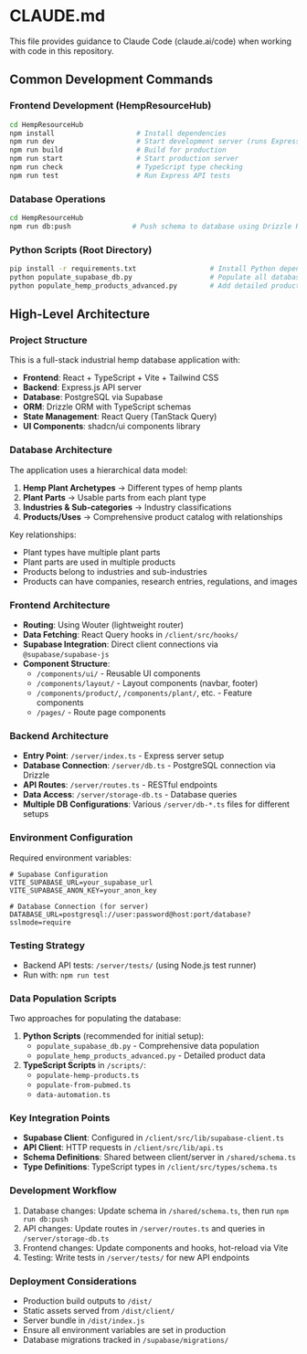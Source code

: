 # CLAUDE.md

This file provides guidance to Claude Code (claude.ai/code) when working with code in this repository.

## Common Development Commands

### Frontend Development (HempResourceHub)
```bash
cd HempResourceHub
npm install                    # Install dependencies
npm run dev                    # Start development server (runs Express + Vite)
npm run build                  # Build for production
npm run start                  # Start production server
npm run check                  # TypeScript type checking
npm run test                   # Run Express API tests
```

### Database Operations
```bash
cd HempResourceHub
npm run db:push               # Push schema to database using Drizzle Kit
```

### Python Scripts (Root Directory)
```bash
pip install -r requirements.txt                  # Install Python dependencies
python populate_supabase_db.py                   # Populate all database tables
python populate_hemp_products_advanced.py        # Add detailed product data
```

## High-Level Architecture

### Project Structure
This is a full-stack industrial hemp database application with:
- **Frontend**: React + TypeScript + Vite + Tailwind CSS
- **Backend**: Express.js API server
- **Database**: PostgreSQL via Supabase
- **ORM**: Drizzle ORM with TypeScript schemas
- **State Management**: React Query (TanStack Query)
- **UI Components**: shadcn/ui components library

### Database Architecture
The application uses a hierarchical data model:
1. **Hemp Plant Archetypes** → Different types of hemp plants
2. **Plant Parts** → Usable parts from each plant type
3. **Industries & Sub-categories** → Industry classifications
4. **Products/Uses** → Comprehensive product catalog with relationships

Key relationships:
- Plant types have multiple plant parts
- Plant parts are used in multiple products
- Products belong to industries and sub-industries
- Products can have companies, research entries, regulations, and images

### Frontend Architecture
- **Routing**: Using Wouter (lightweight router)
- **Data Fetching**: React Query hooks in `/client/src/hooks/`
- **Supabase Integration**: Direct client connections via `@supabase/supabase-js`
- **Component Structure**: 
  - `/components/ui/` - Reusable UI components
  - `/components/layout/` - Layout components (navbar, footer)
  - `/components/product/`, `/components/plant/`, etc. - Feature components
  - `/pages/` - Route page components

### Backend Architecture
- **Entry Point**: `/server/index.ts` - Express server setup
- **Database Connection**: `/server/db.ts` - PostgreSQL connection via Drizzle
- **API Routes**: `/server/routes.ts` - RESTful endpoints
- **Data Access**: `/server/storage-db.ts` - Database queries
- **Multiple DB Configurations**: Various `/server/db-*.ts` files for different setups

### Environment Configuration
Required environment variables:
```
# Supabase Configuration
VITE_SUPABASE_URL=your_supabase_url
VITE_SUPABASE_ANON_KEY=your_anon_key

# Database Connection (for server)
DATABASE_URL=postgresql://user:password@host:port/database?sslmode=require
```

### Testing Strategy
- Backend API tests: `/server/tests/` (using Node.js test runner)
- Run with: `npm run test`

### Data Population Scripts
Two approaches for populating the database:
1. **Python Scripts** (recommended for initial setup):
   - `populate_supabase_db.py` - Comprehensive data population
   - `populate_hemp_products_advanced.py` - Detailed product data
2. **TypeScript Scripts** in `/scripts/`:
   - `populate-hemp-products.ts`
   - `populate-from-pubmed.ts`
   - `data-automation.ts`

### Key Integration Points
- **Supabase Client**: Configured in `/client/src/lib/supabase-client.ts`
- **API Client**: HTTP requests in `/client/src/lib/api.ts`
- **Schema Definitions**: Shared between client/server in `/shared/schema.ts`
- **Type Definitions**: TypeScript types in `/client/src/types/schema.ts`

### Development Workflow
1. Database changes: Update schema in `/shared/schema.ts`, then run `npm run db:push`
2. API changes: Update routes in `/server/routes.ts` and queries in `/server/storage-db.ts`
3. Frontend changes: Update components and hooks, hot-reload via Vite
4. Testing: Write tests in `/server/tests/` for new API endpoints

### Deployment Considerations
- Production build outputs to `/dist/`
- Static assets served from `/dist/client/`
- Server bundle in `/dist/index.js`
- Ensure all environment variables are set in production
- Database migrations tracked in `/supabase/migrations/`